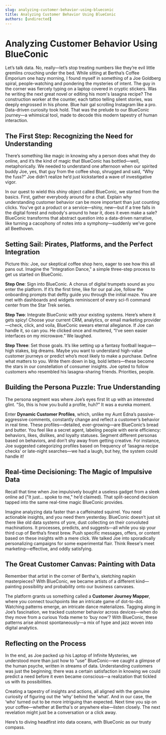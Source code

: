 ```yaml
---
slug: analyzing-customer-behavior-using-blueconic
title: Analyzing Customer Behavior Using BlueConic
authors: [undirected]
---
```



# Analyzing Customer Behavior Using BlueConic

Let’s talk data. No, really—let’s stop treating numbers like they’re evil little gremlins crouching under the bed. While sitting at Bertha’s Coffee Emporium one hazy morning, I found myself in something of a Joe Goldberg spiral, people-watching and pondering the mysteries of intent. The guy in the corner was fiercely typing on a laptop covered in cryptic stickers. Was he writing the next great novel or editing his mom's lasagna recipe? The construction worker at the counter, each tattoo telling silent stories, was deeply engrossed in his phone. Blue hair gal scrolling Instagram like a pro. Data-driven curiosity took hold. That was the prelude to our BlueConic journey—a whimsical tool, made to decode this modern tapestry of human interaction.

## The First Step: Recognizing the Need for Understanding

There’s something like magic in knowing why a person does what they do online, and it’s the kind of magic that BlueConic has bottled—well, metaphorically. We needed to understand one afternoon when our spirited buddy Joe, yes, that guy from the coffee shop, shrugged and said, “Why the fuss?” Joe didn’t realize he’d just kickstarted a wave of investigative vigor. 

In our quest to wield this shiny object called BlueConic, we started from the basics. First, gather everybody around for a chat. Explain why understanding customer behavior can be more important than just counting clicks. You've got a product or a service—shiny, new—but if a tree falls in the digital forest and nobody's around to hear it, does it even make a sale? BlueConic transforms that abstract question into a data-driven narrative, like turning a cacophony of notes into a symphony—suddenly we’ve gone all Beethoven. 

## Setting Sail: Pirates, Platforms, and the Perfect Integration

Picture this: Joe, our skeptical coffee shop hero, eager to see how this all pans out. Imagine the "Integration Dance," a simple three-step process to get us started on BlueConic. 

**Step One**: Sign into BlueConic. A chorus of digital trumpets sound as you enter the platform. If it’s the first time, like for our pal Joe, follow the onboarding prompts that deftly guide you through the initial maze. You are met with dashboards and widgets reminiscent of every sci-fi command center from the Star Trek series.

**Step Two**: Integrate BlueConic with your existing systems. Here’s where it gets spicy! Choose your current CRM, analytics, or email marketing provider—check, click, and voila, BlueConic swears eternal allegiance. If Joe can handle it, so can you. He clicked once and muttered, “I’ve seen easier interfaces on my microwave.” We laughed.

**Step Three**: Set those goals. It’s like setting up a fantasy football league—high stakes, big dreams. Maybe you want to understand high-value customer journeys or predict who’s most likely to make a purchase. Define what matters to you. Write them down in big, bold letters—these become the stars in our constellation of consumer insights. Joe opted to follow customers who resembled his lasagna-sharing friends. Priorities, people.

## Building the Persona Puzzle: True Understanding

The persona segment was where Joe’s eyes first lit up with an interested glint. "So, this is how you build a profile, huh?" It was a eureka moment. 

Enter **Dynamic Customer Profiles**, which, unlike my Aunt Edna’s passive-aggressive comments, constantly change and reflect a customer’s behavior in real time. These profiles—detailed, ever-growing—are BlueConic’s bread and butter. You feel like a secret agent, labeling people with eerie efficiency: behaviors, likes, dislikes, and loyalty statuses. Segment different personas based on behaviors, and don’t shy away from getting creative. For instance, Joe suggested categorizing profiles based on frequency of ‘lasagna recipe checks’ or late-night searches—we had a laugh, but hey, the system could handle it!

## Real-time Decisioning: The Magic of Impulsive Data

Recall that time when Joe impulsively bought a useless gadget from a sleek online ad ("It just... spoke to me," he’d claimed). That split-second decision tapped into the same real-time magic BlueConic provides.  

Imagine analyzing data faster than a caffeinated squirrel. You need actionable insights, and you need them yesterday. BlueConic doesn’t just sit there like old data systems of yore, dust collecting on their convoluted machinations. It processes, predicts, and suggests—all while you sip your third cup of Bertha’s finest brew. Push specific messages, offers, or content based on these insights with a mere click. We talked Joe into sporadically personalizing campaigns for some experimental flair. Think Reese's meet marketing—effective, and oddly satisfying.

## The Great Customer Canvas: Painting with Data

Remember that artist in the corner of Bertha's, sketching napkin masterpieces? With BlueConic, we became artists of a different kind—painting possibility and probability onto our business canvases. 

The platform grants us something called a **Customer Journey Mapper**, where you connect touchpoints like an intricate game of dot-to-dot. Watching patterns emerge, an intricate dance materializes. Tagging along in Joe’s fascination, we tracked customer behavior across devices—when do they move from a curious Yoda meme to ‘buy now’? With BlueConic, these patterns arise almost spontaneously—a mix of hype and jazz woven into digital analytics.

## Reflecting on the Process

In the end, as Joe packed up his Laptop of Infinite Mysteries, we understood more than just how to "use" BlueConic—we caught a glimpse of the human psyche, written in streams of data. Understanding customers was just the beginning; there was a certain satisfaction in knowing we could predict a need before it even became conscious—a realization that tickled us with its possibilities.

Creating a tapestry of insights and actions, all aligned with the genuine curiosity of figuring out the ‘why’ behind the ‘what’. And in our case, the ‘who’ turned out to be more intriguing than expected. Next time you sip on your coffee—whether at Bertha's or anywhere else—listen closely. The next revelation might just be a conversation or a click away. 

Here’s to diving headfirst into data oceans, with BlueConic as our trusty compass.